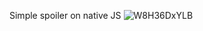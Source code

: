 Simple spoiler on native JS
![W8H36DxYLB](https://user-images.githubusercontent.com/95038184/161425592-9c34b62c-d334-44d3-91c8-a6e5692eb9ca.gif)
